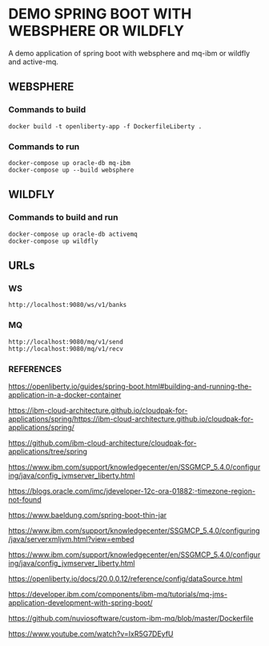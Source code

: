 # DEMO SPRING BOOT WITH WEBSPHERE OR WILDFLY

A demo application of spring boot with websphere and mq-ibm or wildfly and active-mq.

## WEBSPHERE
### Commands to build

```
docker build -t openliberty-app -f DockerfileLiberty .
```

### Commands to run
```
docker-compose up oracle-db mq-ibm
docker-compose up --build websphere
```

## WILDFLY
### Commands to build and run
```
docker-compose up oracle-db activemq
docker-compose up wildfly
```

## URLs

### WS
```
http://localhost:9080/ws/v1/banks
```

### MQ

```
http://localhost:9080/mq/v1/send
http://localhost:9080/mq/v1/recv
```

### REFERENCES

https://openliberty.io/guides/spring-boot.html#building-and-running-the-application-in-a-docker-container

https://ibm-cloud-architecture.github.io/cloudpak-for-applications/spring/https://ibm-cloud-architecture.github.io/cloudpak-for-applications/spring/

https://github.com/ibm-cloud-architecture/cloudpak-for-applications/tree/spring

https://www.ibm.com/support/knowledgecenter/en/SSGMCP_5.4.0/configuring/java/config_jvmserver_liberty.html

https://blogs.oracle.com/imc/jdeveloper-12c-ora-01882:-timezone-region-not-found

https://www.baeldung.com/spring-boot-thin-jar

https://www.ibm.com/support/knowledgecenter/SSGMCP_5.4.0/configuring/java/serverxmljvm.html?view=embed

https://www.ibm.com/support/knowledgecenter/en/SSGMCP_5.4.0/configuring/java/config_jvmserver_liberty.html

https://openliberty.io/docs/20.0.0.12/reference/config/dataSource.html

https://developer.ibm.com/components/ibm-mq/tutorials/mq-jms-application-development-with-spring-boot/

https://github.com/nuviosoftware/custom-ibm-mq/blob/master/Dockerfile

https://www.youtube.com/watch?v=IxR5G7DEyfU